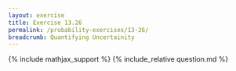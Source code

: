 ```yaml
---
layout: exercise
title: Exercise 13.26
permalink: /probability-exercises/13-26/
breadcrumb: Quantifying Uncertainity
---
```


{% include mathjax_support %}
{% include_relative question.md %}
